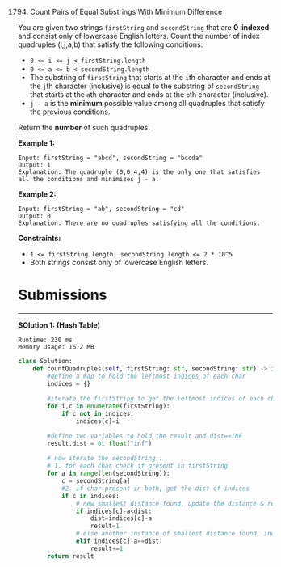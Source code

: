 1794. Count Pairs of Equal Substrings With Minimum Difference

You are given two strings `firstString` and `secondString` that are **0-indexed** and consist only of lowercase English letters. Count the number of index quadruples (i,j,a,b) that satisfy the following conditions:

* `0 <= i <= j < firstString.length`
* `0 <= a <= b < secondString.length`
* The substring of `firstString` that starts at the `i`th character and ends at the `j`th character (inclusive) is equal to the substring of `secondString` that starts at the `a`th character and ends at the `b`th character (inclusive).
* `j - a` is the **minimum** possible value among all quadruples that satisfy the previous conditions.

Return the **number** of such quadruples.

**Example 1:**
```
Input: firstString = "abcd", secondString = "bccda"
Output: 1
Explanation: The quadruple (0,0,4,4) is the only one that satisfies all the conditions and minimizes j - a.
```

**Example 2:**
```
Input: firstString = "ab", secondString = "cd"
Output: 0
Explanation: There are no quadruples satisfying all the conditions.
```

**Constraints:**

* `1 <= firstString.length, secondString.length <= 2 * 10^5`
* Both strings consist only of lowercase English letters.

# Submissions
---
**SOlution 1: (Hash Table)**
```
Runtime: 230 ms
Memory Usage: 16.2 MB
```
```python
class Solution:
    def countQuadruples(self, firstString: str, secondString: str) -> int:
        #define a map to hold the leftmost indices of each char
        indices = {}
        
        #iterate the firstString to get the leftmost indices of each char
        for i,c in enumerate(firstString):
            if c not in indices:
                indices[c]=i

        #define two variables to hold the result and dist==INF        
        result,dist = 0, float("inf")
        
        # now iterate the secondString :
        # 1. for each char check if present in firstString
        for a in range(len(secondString)):
            c = secondString[a]
            #2. if char present in both, get the dist of indices
            if c in indices:
                # new smallest distance found, update the distance & result
                if indices[c]-a<dist:
                    dist=indices[c]-a
                    result=1
                # else another instance of smallest distance found, increase result by 1
                elif indices[c]-a==dist:
                    result+=1
        return result
```
